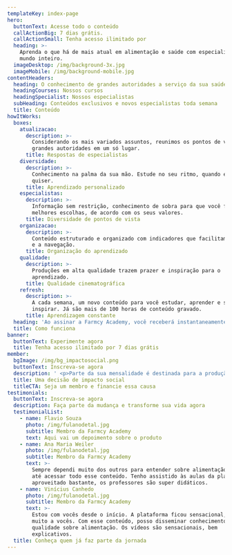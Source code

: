 ```yaml
---
templateKey: index-page
hero:
  buttonText: Acesse todo o conteúdo
  callActionBig: 7 dias grátis.
  callActionSmall: Tenha acesso ilimitado por
  heading: >-
    Aprenda o que há de mais atual em alimentação e saúde com especialistas do
    mundo inteiro.
  imageDesktop: /img/background-3x.jpg
  imageMobile: /img/background-mobile.jpg
contentHeaders:
  heading: O conhecimento de grandes autoridades a serviço da sua saúde
  headingCourses: Nossos cursos
  headingSpecialist: Nossos especialistas
  subHeading: Conteúdos exclusivos e novos especialistas toda semana
  title: Conteúdo
howItWorks:
  boxes:
    atualizacao:
      description: >-
        Considerando os mais variados assuntos, reunimos os pontos de vista de
        grandes autoridades em um só lugar.
      title: Respostas de especialistas
    diversidade:
      description: >-
        Conhecimento na palma da sua mão. Estude no seu ritmo, quando e onde
        quiser.
      title: Aprendizado personalizado
    especialistas:
      description: >-
        Informação sem restrição, conhecimento de sobra para que você faça suas
        melhores escolhas, de acordo com os seus valores.
      title: Diversidade de pontos de vista
    organizacao:
      description: >-
        Conteúdo estruturado e organizado com indicadores que facilitam o estudo
        e a navegação.
      title: Organização do aprendizado
    qualidade:
      description: >-
        Produções em alta qualidade trazem prazer e inspiração para o
        aprendizado.
      title: Qualidade cinematográfica
    refresh:
      description: >-
        A cada semana, um novo conteúdo para você estudar, aprender e se
        inspirar. Já são mais de 100 horas de conteúdo gravado.
      title: Aprendizagem constante
  heading: 'Ao assinar a Farmcy Academy, você receberá instantaneamente:'
  title: Como funciona
banner:
  buttonText: Experimente agora
  title: Tenha acesso ilimitado por 7 dias grátis
member:
  bgImage: /img/bg_impactosocial.png
  buttonText: Inscreva-se agora
  description: ' <p>Parte da sua mensalidade é destinada para a produção de uma série totalmente gratuita, que tem a missão de levar conhecimento e informação sobre alimentação e saúde para todos os brasileiros.</p><p>Além de melhorar a sua qualidade de vida, você possibilita que muitas outras pessoas também adquiram conhecimento para transformar suas vidas.</p><p>Até agora, já são mais de 50 mil pessoas impactadas.</p>'
  title: Uma decisão de impacto social
  titleCTA: Seja um membro e financie essa causa
testimonials:
  buttonText: Inscreva-se agora
  description: Faça parte da mudança e transforme sua vida agora
  testimonialList:
    - name: Flavio Souza
      photo: /img/fulanodetal.jpg
      subtitle: Membro da Farmcy Academy
      text: Aqui vai um depoimento sobre o produto
    - name: Ana Maria Weiler
      photo: /img/fulanodetal.jpg
      subtitle: Membro da Farmcy Academy
      text: >-
        Sempre dependi muito dos outros para entender sobre alimentação e saúde,
        até acessar todo esse conteúdo. Tenho assistido às aulas da plataforma e
        aproveitado bastante, os professores são super didáticos.
    - name: Vinícius Canhedo
      photo: /img/fulanodetal.jpg
      subtitle: Membro da Farmcy Academy
      text: >-
        Estou com vocês desde o início. A plataforma ficou sensacional, agradeço
        muito a vocês. Com esse conteúdo, posso disseminar conhecimento de
        qualidade sobre alimentação. Os vídeos são sensacionais, bem
        explicativos.
  title: Conheça quem já faz parte da jornada
---
```


